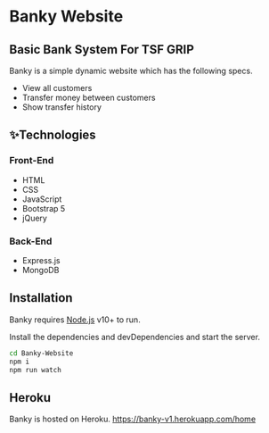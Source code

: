 # Banky Website
## Basic Bank System For TSF GRIP


Banky is a simple dynamic website which has the following specs.

- View all customers
- Transfer money between customers
- Show transfer history 

## ✨Technologies
### Front-End

- HTML 
- CSS 
- JavaScript
- Bootstrap 5 
- jQuery 

### Back-End

- Express.js 
- MongoDB


## Installation

Banky requires [Node.js](https://nodejs.org/) v10+ to run.

Install the dependencies and devDependencies and start the server.

```sh
cd Banky-Website
npm i
npm run watch
```


## Heroku 

Banky is hosted on Heroku. 
https://banky-v1.herokuapp.com/home

